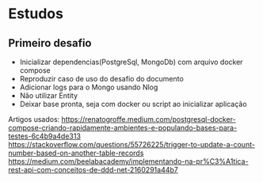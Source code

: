 # Estudos



## Primeiro desafio
- Inicializar dependencias(PostgreSql, MongoDb) com arquivo docker compose
- Reproduzir caso de uso do desafio do documento
- Adicionar logs para o Mongo usando Nlog
- Não utilizar Entity
- Deixar base pronta, seja com docker ou script ao inicializar aplicação 


Artigos usados:
https://renatogroffe.medium.com/postgresql-docker-compose-criando-rapidamente-ambientes-e-populando-bases-para-testes-6c4b9a4de313
https://stackoverflow.com/questions/55726225/trigger-to-update-a-count-number-based-on-another-table-records
https://medium.com/beelabacademy/implementando-na-pr%C3%A1tica-rest-api-com-conceitos-de-ddd-net-2160291a44b7

